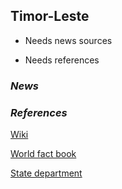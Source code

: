 ## Timor-Leste ##

- Needs news sources

- Needs references

### _News_ ###

[]()

[]()

[]()

[]()

[]()

[]()

[]()

[]()

### _References_ ###
[Wiki](XXXX)

[World fact book](XXXX)

[State department](XXXX)

